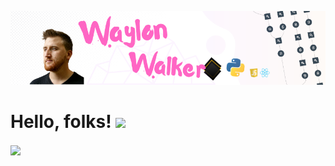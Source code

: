 
<!--
**rixiaozhang/RixiaoZhang** is a ✨ _special_ ✨ repository because its `README.md` (this file) appears on your GitHub profile.

Here are some ideas to get you started:

- 🔭 I’m currently working on ...
- 🌱 I’m currently learning ...
- 👯 I’m looking to collaborate on ...
- 🤔 I’m looking for help with ...
- 💬 Ask me about ...
- 📫 How to reach me: ...
- 😄 Pronouns: ...
- ⚡ Fun fact: ...
-->

![Header](https://github.com/rixiaozhang/RixiaoZhang/blob/main/testpic1.png "Header")


# Hello, folks! <img src="https://raw.githubusercontent.com/MartinHeinz/MartinHeinz/master/wave.gif" width="30px">

<img align="center" src="https://github-readme-stats.vercel.app/api/<CARD_TYPE>/?username=<USERNAME>&theme=<THEME_NAME>" />
